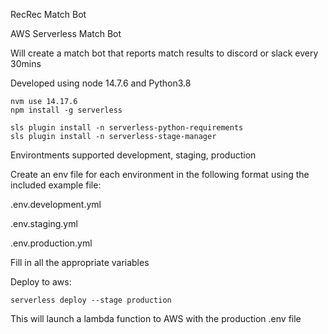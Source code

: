RecRec Match Bot

AWS Serverless Match Bot

Will create a match bot that reports match results to discord or slack every 30mins

Developed using node 14.7.6 and Python3.8

```
nvm use 14.17.6
npm install -g serverless

sls plugin install -n serverless-python-requirements
sls plugin install -n serverless-stage-manager
```

Environtments supported development, staging, production

Create an env file for each environment in the following format using the included example file:

.env.development.yml

.env.staging.yml

.env.production.yml

Fill in all the appropriate variables

Deploy to aws:

```serverless deploy --stage production```

This will launch a lambda function to AWS with the production .env file
